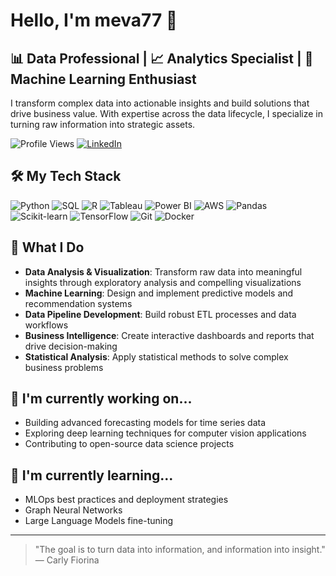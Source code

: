 # Hello, I'm meva77 👋

## 📊 Data Professional | 📈 Analytics Specialist | 🧠 Machine Learning Enthusiast

I transform complex data into actionable insights and build solutions that drive business value. With expertise across the data lifecycle, I specialize in turning raw information into strategic assets.

![Profile Views](https://komarev.com/ghpvc/?username=meva77&color=brightgreen)
[![LinkedIn](https://img.shields.io/badge/LinkedIn-0077B5?style=flat&logo=linkedin&logoColor=white)](https://www.linkedin.com/in/your-linkedin-username/)

## 🛠️ My Tech Stack

![Python](https://img.shields.io/badge/Python-3776AB?style=flat&logo=python&logoColor=white)
![SQL](https://img.shields.io/badge/SQL-4479A1?style=flat&logo=postgresql&logoColor=white)
![R](https://img.shields.io/badge/R-276DC3?style=flat&logo=r&logoColor=white)
![Tableau](https://img.shields.io/badge/Tableau-E97627?style=flat&logo=tableau&logoColor=white)
![Power BI](https://img.shields.io/badge/Power_BI-F2C811?style=flat&logo=powerbi&logoColor=black)
![AWS](https://img.shields.io/badge/AWS-232F3E?style=flat&logo=amazon-aws&logoColor=white)
![Pandas](https://img.shields.io/badge/Pandas-150458?style=flat&logo=pandas&logoColor=white)
![Scikit-learn](https://img.shields.io/badge/ScikitLearn-F7931E?style=flat&logo=scikit-learn&logoColor=white)
![TensorFlow](https://img.shields.io/badge/TensorFlow-FF6F00?style=flat&logo=tensorflow&logoColor=white)
![Git](https://img.shields.io/badge/Git-F05032?style=flat&logo=git&logoColor=white)
![Docker](https://img.shields.io/badge/Docker-2496ED?style=flat&logo=docker&logoColor=white)

## 📝 What I Do

- **Data Analysis & Visualization**: Transform raw data into meaningful insights through exploratory analysis and compelling visualizations
- **Machine Learning**: Design and implement predictive models and recommendation systems
- **Data Pipeline Development**: Build robust ETL processes and data workflows
- **Business Intelligence**: Create interactive dashboards and reports that drive decision-making
- **Statistical Analysis**: Apply statistical methods to solve complex business problems


## 🔭 I'm currently working on...

- Building advanced forecasting models for time series data
- Exploring deep learning techniques for computer vision applications
- Contributing to open-source data science projects

## 🌱 I'm currently learning...

- MLOps best practices and deployment strategies
- Graph Neural Networks
- Large Language Models fine-tuning

---

> "The goal is to turn data into information, and information into insight." — Carly Fiorina
